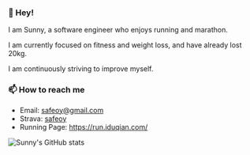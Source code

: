 ### 👋 Hey! 

I am Sunny, a software engineer who enjoys running and marathon. 

I am currently focused on fitness and weight loss, and have already lost 20kg.

I am continuously striving to improve myself.

### 📫 How to reach me

- Email: safeoy@gmail.com
- Strava: [safeoy](https://www.strava.com/athletes/safeoy)
- Running Page: https://run.iduqian.com/

![Sunny's GitHub stats](https://github-readme-stats.vercel.app/api?username=safeoy)
